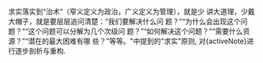 求实落实到“治术”（窄义定义为政治，广义定义为管理），就是少
讲大道理，少戴大帽子，就是要层层追问清楚：“我们要解决什么问
题？”“为什么会出现这个问题？”“这个问题可以分解为几个次级问
题？”“如何解决这个问题？”“需要什么资源？”“潜在的最大困难有哪
些？”等等。"中提到的"求实"原则, 对{activeNote}进行逐步剖析与重构. 
